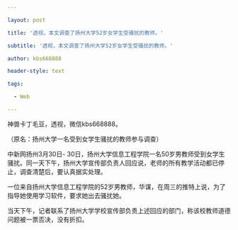 ---
layout: post
title: '透视，本文调查了扬州大学52岁女学生受骚扰的教师。'
subtitle: '透视，本文调查了扬州大学52岁女学生受骚扰的教师。'
author: kbs668888
header-style: text
tags:
  - Web
---
神兽卡丁毛豆，透视，微信kbs668888。

（原名：扬州大学一名受到女学生骚扰的教师参与调查）

中新网扬州3月30日-
30日，扬州大学信息工程学院一名50岁男教师受到女学生骚扰。同一天下午，扬州大学宣传部负责人回应说，老师的所有教学活动都已停止，调查清楚后，要认真据实处理。

一位来自扬州大学信息工程学院的52岁男教师，华谋，在周三的推特上说，为了指导她使用学习软件，要求她出去骚扰她。

当天下午，记者联系了扬州大学学校宣传部负责上述回应的部门，称该校教师道德问题被一票否决，没有折扣。


